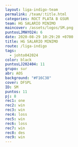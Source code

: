 ```yaml
---
layout: liga-indigo-team
permalink: /team/:title.html
categories: ROCT PLATA B GSUR
team: HG SALARIO MINIMO
maincover: /assets/logos/SM.png
puntosLJMAYO24: 6
date: 2020-08-29 10:29:20 +0700
title: HG SALARIO MINIMO
route: /liga-indigo
tags:
  - johto042024
color: black
puntosLJ202404: 11
grupo: sur
abr: AOS
background: "#F16C38"
cover: DFSPL
ID: SM
puntos: 11
pj: 8
rec1: one
rec2: win
rec3: win
rec4: loss
rec5: win
rec6: loss
rec7: win
rec8: des
rec9: win
---
```

